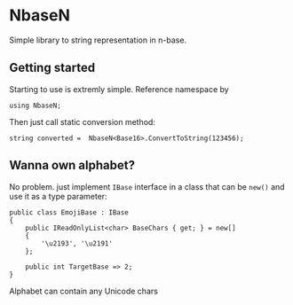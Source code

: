 # NbaseN

Simple library to string representation in n-base.

## Getting started
Starting to use is extremly simple.
Reference namespace by 
```
using NbaseN;
```

Then just call static conversion method:
```
string converted =  NbaseN<Base16>.ConvertToString(123456);
```
## Wanna own alphabet?
No problem. just implement `IBase` interface in a class that can be `new()` and use it as a type parameter:

```
public class EmojiBase : IBase
{
    public IReadOnlyList<char> BaseChars { get; } = new[]
    {
        '\u2193', '\u2191'
    };

    public int TargetBase => 2;
}
```
Alphabet can contain any Unicode chars
